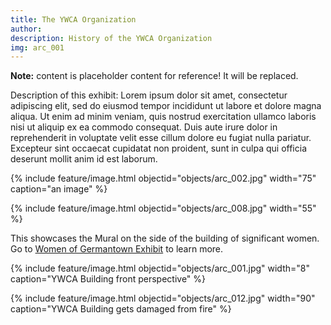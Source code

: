 ```yaml
---
title: The YWCA Organization
author: 
description: History of the YWCA Organization
img: arc_001
---
```


**Note:** content is placeholder content for reference! It will be replaced.

Description of this exhibit: Lorem ipsum dolor sit amet, consectetur adipiscing elit, sed do eiusmod tempor incididunt ut labore et dolore magna aliqua. Ut enim ad minim veniam, quis nostrud exercitation ullamco laboris nisi ut aliquip ex ea commodo consequat. Duis aute irure dolor in reprehenderit in voluptate velit esse cillum dolore eu fugiat nulla pariatur. Excepteur sint occaecat cupidatat non proident, sunt in culpa qui officia deserunt mollit anim id est laborum. 

{% include feature/image.html objectid="objects/arc_002.jpg" width="75" caption="an image" %}

{% include feature/image.html objectid="objects/arc_008.jpg" width="55" %}

<p>This showcases the Mural on the side of the building of significant women. 
Go to <a href="_exhibits/exhibit-example.md">Women of Germantown Exhibit</a> to learn more.</p>

{% include feature/image.html objectid="objects/arc_001.jpg" width="8" caption="YWCA Building front perspective" %}

{% include feature/image.html objectid="objects/arc_012.jpg" width="90" caption="YWCA Building gets damaged from fire" %}



